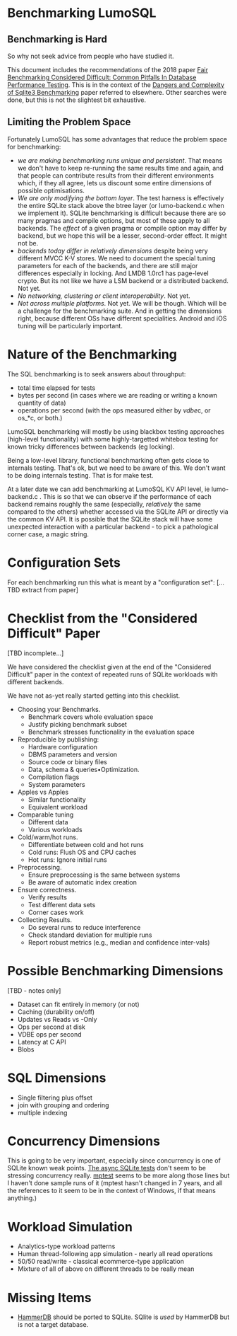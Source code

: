 Benchmarking LumoSQL
====================

## Benchmarking is Hard

So why not seek advice from people who have studied it.

This document includes the recommendations of the 2018 paper 
[Fair Benchmarking Considered Difficult: Common Pitfalls In Database Performance Testing](https://mytherin.github.io/papers/2018-dbtest.pdf). 
This is in the context of the [Dangers and Complexity of Sqlite3 Benchmarking](https://www.cs.utexas.edu/~vijay/papers/apsys17-sqlite.pdf) paper referred to elsewhere.
Other searches were done, but this is not the slightest bit exhaustive.

## Limiting the Problem Space

Fortunately LumoSQL has some advantages that reduce the problem space for benchmarking:

* *we are making benchmarking runs unique and persistent*. That means we don't have 
to keep re-running the same results time and again, and that people can contribute 
results from their different environments which, if they all agree, lets us discount 
some entire dimensions of possible optimisations.
* *We are only modifying the bottom layer*. The test harness is effectively the entire SQLite stack above the btree layer
(or lumo-backend.c when we implement it). SQLite benchmarking is difficult because
there are so many pragmas and compile options, but most of these apply to all
backends. The *effect* of a given pragma or compile option may differ by
backend, but we hope this will be a lesser, second-order effect. It might not be.
* *backends today differ in relatively dimensions* despite being very different
MVCC K-V stores. We need to document the special tuning parameters for each of the backends,
and there are still major differences especially in locking. And LMDB 1.0rc1 has page-level 
crypto. But its not like we have a LSM backend or a distributed backend. Not yet.
* *No networking, clustering or client interoperability*. Not yet.
* *Not across multiple platforms*. Not yet. We will be though. Which will be a challenge
for the benchmarking suite. And in getting the dimensions right, because different OSs
have different specialities. Android and iOS tuning will be particularly important.

# Nature of the Benchmarking

The SQL benchmarking is to seek answers about throughput:

* total time elapsed for tests
* bytes per second (in cases where we are reading or writing a known quantity of data)
* operations per second (with the ops measured either by *vdbe*c, or os_*c, or both.) 

LumoSQL benchmarking will mostly be using blackbox testing approaches
(high-level functionality) with some highly-targetted whitebox testing for
known tricky differences between backends (eg locking). 

Being a low-level library, functional benchmarking often gets close to
internals testing. That's ok, but we need to be aware of this. We don't want to
be doing internals testing. That is for make test.

At a later date we can add benchmarking at LumoSQL KV API level, ie
lumo-backend.c .  This is so that we can observe if the performance of each
backend remains roughly the same (especially, *relatively* the same compared to
the others) whether accessed via the SQLite API or directly via the common KV
API. It is possible that the SQLite stack will have some unexpected interaction
with a particular backend - to pick a pathological corner case, a magic string.

# Configuration Sets

For each benchmarking run this what is meant by a "configuration set": [... TBD extract from paper]

# Checklist from the "Considered Difficult" Paper

[TBD incomplete...]

We have considered the checklist given at the end of the "Considered Difficult" paper in the context
of repeated runs of SQLite workloads with different backends.

We have not as-yet really started getting into this checklist. 

* Choosing your Benchmarks.
  - Benchmark covers whole evaluation space
  - Justify picking benchmark subset
  - Benchmark stresses functionality in the evaluation space
* Reproducible by publishing:
  - Hardware configuration
  - DBMS parameters and version
  - Source code or binary files
  - Data, schema & queries•Optimization.
  - Compilation flags
  - System parameters
* Apples vs Apples
  - Similar functionality
  - Equivalent workload
* Comparable tuning
  - Different data
  - Various workloads
* Cold/warm/hot runs.
  - Differentiate between cold and hot runs
  - Cold runs: Flush OS and CPU caches
  - Hot runs: Ignore initial runs
* Preprocessing.
  - Ensure preprocessing is the same between systems
  - Be aware of automatic index creation
* Ensure correctness.
  - Verify results
  - Test different data sets
  - Corner cases work
* Collecting Results.
  - Do several runs to reduce interference
  - Check standard deviation for multiple runs
  - Report robust metrics (e.g., median and confidence inter-vals)


# Possible Benchmarking Dimensions

[TBD - notes only]

* Dataset can fit entirely in memory (or not)
* Caching (durability on/off)
* Updates vs Reads vs -Only
* Ops per second at disk
* VDBE ops per second
* Latency at C API
* Blobs

# SQL Dimensions

* Single filtering plus offset
* join with grouping and ordering
* multiple indexing

# Concurrency Dimensions

This is going to be very important, especially since concurrency is one of SQLite known weak points.
[The async SQLite tests](https://github.com/sqlite/sqlite/blob/master/test/async2.test) don't seem to be stressing concurrency really.
[mptest](https://github.com/sqlite/sqlite/tree/master/mptest) seems to be more along those lines but I haven't done sample runs of it (mptest hasn't changed in 7 years, and all the references to it seem to be in the context of Windows, if that means anything.)

# Workload Simulation

* Analytics-type workload patterns
* Human thread-following app simulation - nearly all read operations
* 50/50 read/write - classical ecommerce-type application
* Mixture of all of above on different threads to be really mean

# Missing Items

* [HammerDB](https://github.com/TPC-Council/HammerDB) should be ported to SQLite. SQlite is *used* by HammerDB but is not a target database.

